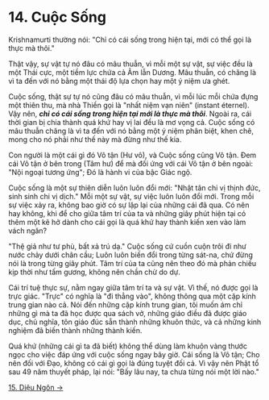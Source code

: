 # 14. Cuộc Sống

Krishnamurti thường nói: "Chỉ có cái sống trong hiện tại, mới có thể gọi là thực
mà thôi."

Thật vậy, sự vật tự nó đâu có mâu thuẫn, vì mỗi một sự vật, sự việc đều là một 
Thái cực, một tiềm lực chứa cả Âm lẫn Dương. Mâu thuẫn, có chăng là vì ta đến 
với nó bằng một thái độ lựa chọn hay một ý niệm ưa ghét.

Cuộc sống, thật sự tự nó cũng đâu có mâu thuẫn, vì mỗi lúc mỗi chứa đựng một
thiên thu, mà nhà Thiền gọi là "nhất niệm vạn niên" (instant éternel). Vậy nên,
***chỉ có cái sống trong hiện tại mới là thực mà thôi***. Ngoài ra, cái thời 
gian bị chia thành quá khứ hay vị lai đều là mơ vọng cả. Cuộc sống có mâu thuẫn 
chăng là vì ta đến với nó bằng một ý niệm phân biệt, khen chê, mong cho nó phải 
như thế này mà đừng như thế kia.

Con người là một cái gì đó Vô tận (Hư vô), và Cuộc sống cũng Vô tận. Đem cái Vô 
tận ở bên trong (Tâm hư) để mà đối ứng với cái Vô tận ở bên ngoài: "Nội ngoại 
tương ứng"; Đó là hành vi của bậc Giác ngộ.

Cuộc sống là một sự thiên diễn luôn luôn đổi mới: "Nhật tân chi vị thịnh đức,
sinh sinh chi vị dịch." Mỗi một sự vật, sự việc luôn luôn đổi mới. Trong mỗi sự
việc xảy ra, không bao giờ có sự lặp lại của những cái đã qua. Có nên hay không,
khi để cho giữa tâm trí của ta và những giây phút hiện tại có thêm một kẽ hở
dành cho cái gọi là quá khứ hay thành kiến xen vào làm vách ngăn?

"Thệ giả như tư phù, bất xả trú dạ." Cuộc sống cứ cuồn cuộn trôi đi như nước
chảy dưới chân cầu; Luôn luôn biến đổi trong từng sát-na, chứ đừng nói là trong 
từng giây phút. Tâm trí của ta cũng nên theo đó mà phản chiếu kịp thời như tấm 
gương, không nên chần chừ do dự.

Cái trí tuệ thực sự, nằm ngay giữa tâm trí ta và sự vật. Vì thế, nó được gọi là
trực giác. "Trực" có nghĩa là "đi thẳng vào", không thông qua một cặp kính 
trung gian nào cả. Nói đến những cặp kính trung gian, tôi muốn ám chỉ những gì 
mà ta đã học được qua sách vở, những giáo điều đã được giáo dục, chủ nghĩa, tôn 
giáo đúc sẵn thành những khuôn thức, và cả những kinh nghiệm đã biến thành những 
thành kiến.

Quá khứ (những cái gì ta đã biết) không thể dùng làm khuôn vàng thước ngọc cho
việc đáp ứng với cuộc sống ngay bây giờ. Cái sống là Vô tận; Cho nên đối với
Đạo, không có cái gì gọi là đúng tuyệt đối cả. Vì vậy nên Phật tổ sau 49 năm
thuyết pháp, lại nói: "Bấy lâu nay, ta chưa từng nói một lời nào."

[15. Diệu Ngôn &rarr;](https://github.com/semiarthanoian/tinh-hoa-dao-hoc/blob/master/contents/15-dieu-ngon.md)
